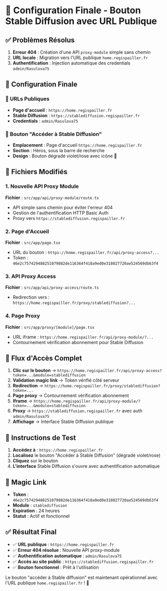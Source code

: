 # 🎨 Configuration Finale - Bouton Stable Diffusion avec URL Publique

## ✅ Problèmes Résolus

1. **Erreur 404** : Création d'une API `proxy-module` simple sans chemin
2. **URL locale** : Migration vers l'URL publique `home.regispailler.fr`
3. **Authentification** : Injection automatique des credentials `admin/Rasulova75`

## 🔗 Configuration Finale

### 📍 URLs Publiques
- **Page d'accueil** : `https://home.regispailler.fr`
- **Stable Diffusion** : `https://stablediffusion.regispailler.fr`
- **Credentials** : `admin/Rasulova75`

### 🎯 Bouton "Accéder à Stable Diffusion"
- **Emplacement** : Page d'accueil `https://home.regispailler.fr`
- **Section** : Héros, sous la barre de recherche
- **Design** : Bouton dégradé violet/rose avec icône 🎨

## 🔧 Fichiers Modifiés

### 1. Nouvelle API Proxy Module
**Fichier** : `src/app/api/proxy-module/route.ts`
- API simple sans chemin pour éviter l'erreur 404
- Gestion de l'authentification HTTP Basic Auth
- Proxy vers `https://stablediffusion.regispailler.fr`

### 2. Page d'Accueil
**Fichier** : `src/app/page.tsx`
- URL du bouton : `https://home.regispailler.fr/api/proxy-access?...`
- Token : `46e2c757429488251079882de116364f418a9ed0e318027720ae524569db63f4`

### 3. API Proxy Access
**Fichier** : `src/app/api/proxy-access/route.ts`
- Redirection vers : `https://home.regispailler.fr/proxy/stablediffusion?...`

### 4. Page Proxy
**Fichier** : `src/app/proxy/[module]/page.tsx`
- URL iframe : `https://home.regispailler.fr/api/proxy-module/?...`
- Contournement vérification abonnement pour Stable Diffusion

## 🔄 Flux d'Accès Complet

1. **Clic sur le bouton** → `https://home.regispailler.fr/api/proxy-access?token=...&module=stablediffusion`
2. **Validation magic link** → Token vérifié côté serveur
3. **Redirection** → `https://home.regispailler.fr/proxy/stablediffusion?token=...`
4. **Page proxy** → Contournement vérification abonnement
5. **Iframe** → `https://home.regispailler.fr/api/proxy-module/?token=...&module=stablediffusion`
6. **Proxy** → `https://stablediffusion.regispailler.fr` avec auth `admin/Rasulova75`
7. **Affichage** → Interface Stable Diffusion publique

## 🚀 Instructions de Test

1. **Accédez à** : `https://home.regispailler.fr`
2. **Localisez** le bouton "Accéder à Stable Diffusion" (dégradé violet/rose)
3. **Cliquez** sur le bouton
4. **L'interface** Stable Diffusion s'ouvre avec authentification automatique

## 🔑 Magic Link

- **Token** : `46e2c757429488251079882de116364f418a9ed0e318027720ae524569db63f4`
- **Module** : `stablediffusion`
- **Expiration** : 24 heures
- **Statut** : Actif et fonctionnel

## ✅ Résultat Final

- ✅ **URL publique** : `https://home.regispailler.fr`
- ✅ **Erreur 404 résolue** : Nouvelle API proxy-module
- ✅ **Authentification automatique** : `admin/Rasulova75`
- ✅ **Accès au site public** : `https://stablediffusion.regispailler.fr`
- ✅ **Bouton fonctionnel** : Prêt à l'utilisation

Le bouton "accéder à Stable diffusion" est maintenant opérationnel avec l'URL publique `home.regispailler.fr` ! 🎉 